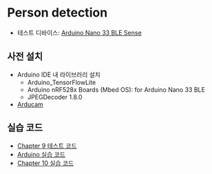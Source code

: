 # Person detection

- 테스트 디바이스: [Arduino Nano 33 BLE Sense](https://store.arduino.cc/usa/nano-33-ble-sense)

## 사전 설치

- Arduino IDE 내 라이브러리 설치
    - Arduino_TensorFlowLite
    - Arduino nRF528x Boards (Mbed OS): for Arduino Nano 33 BLE
    - JPEGDecoder 1.8.0
- [Arducam](https://github.com/ArduCAM/Arduino)


## 실습 코드

- [Chapter 9 테스트 코드](test)
- [Arduino 실습 코드](arduino)
- [Chapter 10 실습 코드](https://github.com/meeeejin/til/blob/master/tensorflow/how-to-use-slim.md)
